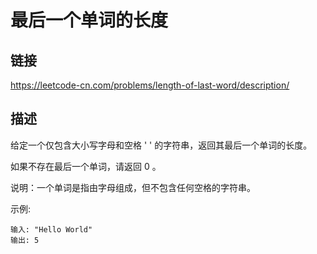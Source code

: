 # 最后一个单词的长度

## 链接

https://leetcode-cn.com/problems/length-of-last-word/description/

## 描述

给定一个仅包含大小写字母和空格 ' ' 的字符串，返回其最后一个单词的长度。  

如果不存在最后一个单词，请返回 0 。  

说明：一个单词是指由字母组成，但不包含任何空格的字符串。  

示例:
```text
输入: "Hello World"
输出: 5
```
